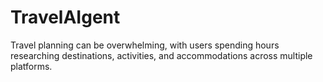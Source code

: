 # TravelAIgent
Travel planning can be overwhelming, with users spending hours researching destinations, activities, and accommodations across multiple platforms.
